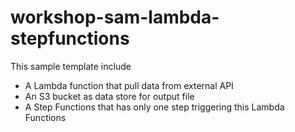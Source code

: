 # workshop-sam-lambda-stepfunctions
This sample template include
- A Lambda function that pull data from external API
- An S3 bucket as data store for output file
- A Step Functions that has only one step triggering this Lambda Functions
